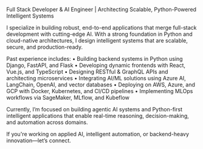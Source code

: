 Full Stack Developer & AI Engineer | Architecting Scalable, Python-Powered Intelligent Systems

I specialize in building robust, end-to-end applications that merge full-stack development with cutting-edge AI. With a strong foundation in Python and cloud-native architectures, I design intelligent systems that are scalable, secure, and production-ready.

Past experience includes:
• Building backend systems in Python using Django, FastAPI, and Flask
• Developing dynamic frontends with React, Vue.js, and TypeScript
• Designing RESTful & GraphQL APIs and architecting microservices
• Integrating AI/ML solutions using Azure AI, LangChain, OpenAI, and vector databases
• Deploying on AWS, Azure, and GCP with Docker, Kubernetes, and CI/CD pipelines
• Implementing MLOps workflows via SageMaker, MLflow, and Kubeflow

Currently, I’m focused on building agentic AI systems and Python-first intelligent applications that enable real-time reasoning, decision-making, and automation across domains.

If you're working on applied AI, intelligent automation, or backend-heavy innovation—let’s connect.
